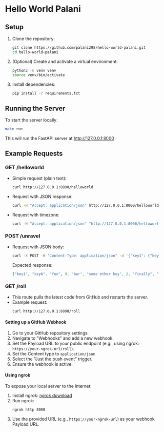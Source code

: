 
# Hello World Palani


## Setup

1. Clone the repository:
   ```sh
   git clone https://github.com/palani298/hello-world-palani.git
   cd hello-world-palani
   ```
2. (Optional) Create and activate a virtual environment:
   ```sh
   python3 -m venv venv
   source venv/bin/activate
   ```
3. Install dependencies:
   ```sh
   pip install -r requirements.txt
   ```

## Running the Server

To start the server locally:
```sh
make run
```
This will run the FastAPI server at http://127.0.0.1:8000

## Example Requests

### GET /helloworld

- Simple request (plain text):
  ```sh
  curl http://127.0.0.1:8000/helloworld
  ```
- Request with JSON response:
  ```sh
  curl -H "Accept: application/json" http://127.0.0.1:8000/helloworld
  ```
- Request with timezone:
  ```sh
  curl -H "Accept: application/json" "http://127.0.0.1:8000/helloworld?tz=America/New_York"
  ```

### POST /unravel

- Request with JSON body:
  ```sh
  curl -X POST -H "Content-Type: application/json" -d '{"key1": {"keyA": ["foo", 0, "bar"]}, "some other key": 2, "finally": "end"}' http://127.0.0.1:8000/unravel
  ```
  Expected response:
  ```json
  ["key1", "keyA", "foo", 0, "bar", "some other key", 2, "finally", "end"]
  ```

### GET /roll

- This route pulls the latest code from GitHub and restarts the server.
- Example request:
  ```sh
  curl http://127.0.0.1:8000/roll
  ```

#### Setting up a GitHub Webhook

1. Go to your GitHub repository settings.
2. Navigate to "Webhooks" and add a new webhook.
3. Set the Payload URL to your public endpoint (e.g., using ngrok: `https://your-ngrok-url/roll`).
4. Set the Content type to `application/json`.
5. Select the "Just the push event" trigger.
6. Ensure the webhook is active.

#### Using ngrok

To expose your local server to the internet:

1. Install ngrok: [ngrok download](https://ngrok.com/download)
2. Run ngrok:
   ```sh
   ngrok http 8000
   ```
3. Use the provided URL (e.g., `https://your-ngrok-url`) as your webhook Payload URL.